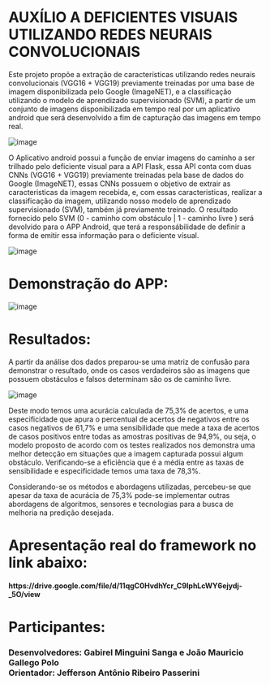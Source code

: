 # AUXÍLIO A DEFICIENTES VISUAIS UTILIZANDO REDES NEURAIS CONVOLUCIONAIS

Este projeto propõe a extração de características utilizando redes neurais convolucionais (VGG16 + VGG19) previamente treinadas por uma base de imagem disponibilizada pelo Google (ImageNET), e a classificação utilizando o modelo de aprendizado supervisionado (SVM), a partir de um conjunto de imagens disponibilizada em tempo real por um aplicativo android que será desenvolvido a fim de capturação das imagens em tempo real.

![image](https://user-images.githubusercontent.com/89952288/205444578-8f6f77e3-dd76-470f-8ba6-1cc2b187f957.png)

O Aplicativo android possui a função de enviar imagens do caminho a ser trilhado pelo deficiente visual para a API Flask, essa API conta com duas CNNs (VGG16 + VGG19) previamente treinadas pela base de dados do Google (ImageNET), essas CNNs possuem o objetivo de extrair as caracteristicas da imagem recebida, e, com essas caracteristicas, realizar a classificação da imagem, utilizando nosso modelo de aprendizado supervisionado (SVM), também já previamente treinado. O resultado fornecido pelo SVM (0 - caminho com obstáculo | 1 - caminho livre ) será devolvido para o APP Android, que terá a responsábilidade de definir a forma de emitir essa informação para o deficiente vísual.

![image](https://user-images.githubusercontent.com/89952288/206479652-0083b75b-5974-48b5-9944-2bc1b4b14d30.png)

# Demonstração do APP:

![image](https://user-images.githubusercontent.com/89952288/206480033-77481f15-160c-4f96-acdf-ed67b941c12a.png)

# Resultados:

A partir da análise dos dados preparou-se uma matriz de confusão para demonstrar o resultado, onde os casos verdadeiros são as imagens que possuem obstáculos e falsos determinam são os de caminho livre.

![image](https://user-images.githubusercontent.com/89952288/206586160-0a499d3f-5187-4735-9c14-ce7663fbe02c.png)

Deste modo temos uma acurácia calculada de 75,3% de acertos, e uma especificidade que apura o percentual de acertos de negativos entre os casos negativos de 61,7% e uma sensibilidade que mede a taxa de acertos de casos positivos entre todas as amostras positivas de 94,9%, ou seja, o modelo proposto de acordo com os testes realizados nos demonstra uma melhor detecção em situações que a imagem capturada possui algum obstáculo. Verificando-se a eficiência que é a média entre as taxas de sensibilidade e especificidade temos uma taxa de 78,3%.

Considerando-se os métodos e abordagens utilizadas, percebeu-se que apesar da taxa de acurácia de 75,3% pode-se implementar outras abordagens de algoritmos, sensores e tecnologias para a busca de melhoria na predição desejada.


# Apresentação real do framework no link abaixo:

<h4> https://drive.google.com/file/d/11qgC0HvdhYcr_C9lphLcWY6ejydj-_5O/view </h4>


# Participantes:

<h3>
   Desenvolvedores: Gabirel Minguini Sanga e João Mauricio Gallego Polo
   <br>
   Orientador: Jefferson Antônio Ribeiro Passerini
</h3>

